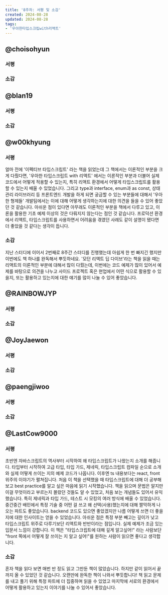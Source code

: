 ```yaml
---
title: '8주차: 서평 및 소감'
created: 2024-08-28
updated: 2024-08-28
tags:
- '우아한타입스크립with리액트'
---
```


## @choisohyun

### 서평


### 소감


## @blan19

### 서평


### 소감

## @w00khyung

### 서평
얼마 전에 '이펙티브 타입스크립트' 라는 책을 읽었는데 그 책에서는 이론적인 부분을 크게 다뤘다면, '우아한 타입스크립트 with 리액트' 에서는 이론적인 부분과 더불어 실제 코드에서 어떻게 적용할 수 있는지, 특히 리액트 환경에서 어떻게 타입스크립트를 활용할 수 있는지 배울 수 있었습니다. 그리고 type과 interface, enum과 as const, 상태 관리 라이브러리 등 프론트엔드 개발을 하게 되면 궁금할 수 있는 부분들에 대해서 '우아한 형제들' 개발팀에서는 이에 대해 어떻게 생각하는지에 대한 의견을 들을 수 있어 좋았던 것 같습니다. 아쉬운 점이 있다면 아무래도 이론적인 부분을 책에서 다루고 있고, 이론을 활용한 기초 예제 이상의 것은 다뤄지지 않는다는 점인 것 같습니다. 프로덕션 환경에서 리액트, 타입스크립트를 사용하면서 어려움을 겪였던 사례도 같이 설명이 됐다면 더 좋았을 것 같다는 생각이 듭니다.

### 소감
지난 스터디에 이어서 2번째로 8주간 스터디를 진행했는데 아쉽게 한 번 빠지긴 했지만 이번에도 책 하나를 완독해서 뿌듯하네요. '모던 리액트 딥 다이브'라는 책을 읽을 때는 리액트의 이론적인 부분에 대해서 많이 다뤘는데, 이번에는 코드 예제가 많이 있어서 예제를 바탕으로 의견을 나누고 사이드 프로젝트 혹은 현업에서 어떤 식으로 활용할 수 있을지, 또는 활용하고 있는지에 대한 얘기를 많이 나눌 수 있어 좋았습니다.

## @RAINBOWJYP

### 서평


### 소감

## @JoyJaewon

### 서평


### 소감

## @paengjiwoo

### 서평


### 소감

## @LastCow9000

### 서평
초반엔 자바스크립트의 역사부터 시작하여 왜 타입스크립트가 나왔는지 소개를 해줍니다. 타입부터 시작하여 고급 타입, 타입 가드, 제네릭, 타입스크립트 컴파일 순으로 소개와 실제 어떻게 쓰이는 지의 예제 코드가 나옵니다. 이후엔 ts 내용보다는 react, front 위주의 이야기가 펼쳐집니다.
처음 이 책을 선택했을 때 타입스크립트에 대해 더 공부해 보고 best practice를 알고 싶은 마음에 읽기 시작했습니다. 책을 읽으며 문법은 알지만 이걸 무엇이라고 부르는지 몰랐던 것들도 알 수 있었고, 처음 보는 개념들도 있어서 유익했습니다. 특히 제네릭과 타입 가드, 테스트 시 모킹의 여러 방식에 배울 수 있었습니다. 중간중간 배민에서 특정 기술 중 어떤 걸 쓰고 왜 선택(사용)했는지에 대해 짤막하게 나오는 파트도 좋았습니다. backend 코드도 있으면 좋았겠지만 나름 어떻게 쓰면 더 좋을지에 대한 인사이트는 얻을 수 있었습니다.
아쉬운 점은 특정 부분 빼고는 깊이가 낮고 타입스크립트 위주로 다루기보단 리액트와 반반이라는 점입니다. 실제 예제가 조금 있는 입문서 느낌이 강합니다.
이 책은 "타입스크립트에 대해 깊게 알고싶어!" 라는 사람보단 "front 쪽에서 어떻게 잘 쓰이는 지 알고 싶어!"를 원하는 사람이 읽으면 좋다고 생각합니다.

### 소감
혼자 책을 읽다 보면 매번 반 정도 읽고 그만둔 책이 많았습니다. 하지만 같이 읽어서 끝까지 올 수 있었던 것 같습니다. 오랜만에 완독한 책이 나와서 뿌듯합니다! 책 읽고 문제를 내고 풀기 위해 특정 파트에 더 집중하며 읽을 수 있었고 마지막에 서로의 환경에서 어떻게 활용하고 있는지 이야기를 나눌 수 있어서 좋았습니다.
